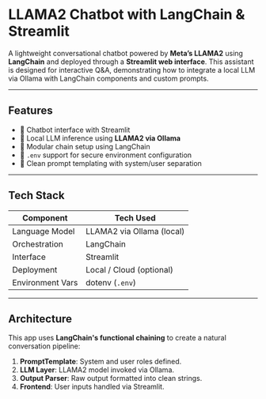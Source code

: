 
#  LLAMA2 Chatbot with LangChain & Streamlit

A lightweight conversational chatbot powered by **Meta’s LLAMA2** using **LangChain** and deployed through a **Streamlit web interface**. This assistant is designed for interactive Q&A, demonstrating how to integrate a local LLM via Ollama with LangChain components and custom prompts.

---

##  Features

- 💬 Chatbot interface with Streamlit
- 🧠 Local LLM inference using **LLAMA2 via Ollama**
- 🧩 Modular chain setup using LangChain
- 🔐 `.env` support for secure environment configuration
- 🧾 Clean prompt templating with system/user separation

---

##  Tech Stack

| Component        | Tech Used                          |
|------------------|------------------------------------|
| Language Model   | LLAMA2 via Ollama (local)          |
| Orchestration    | LangChain                          |
| Interface        | Streamlit                          |
| Deployment       | Local / Cloud (optional)           |
| Environment Vars | dotenv (`.env`)                    |

---

##  Architecture

This app uses **LangChain's functional chaining** to create a natural conversation pipeline:

1. **PromptTemplate**: System and user roles defined.
2. **LLM Layer**: LLAMA2 model invoked via Ollama.
3. **Output Parser**: Raw output formatted into clean strings.
4. **Frontend**: User inputs handled via Streamlit.
